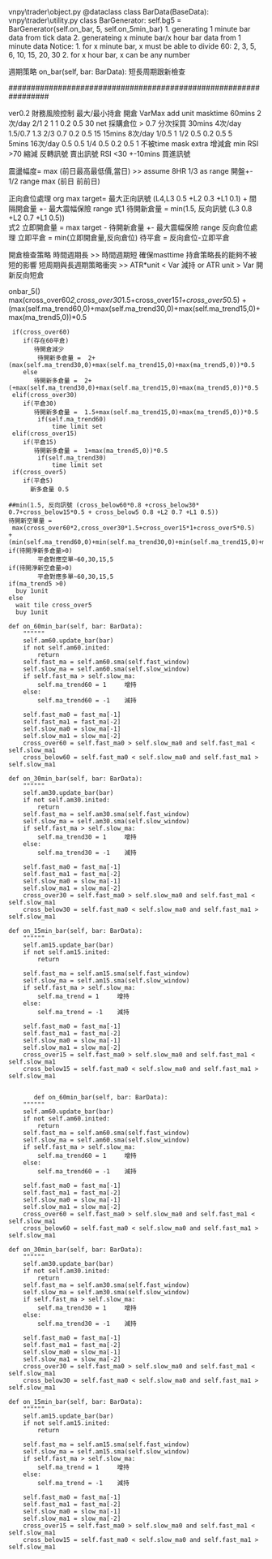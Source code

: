         
vnpy\trader\object.py   @dataclass  class BarData(BaseData):
vnpy\trader\utility.py              class BarGenerator:
 self.bg5 = BarGenerator(self.on_bar, 5, self.on_5min_bar)
    1. generating 1 minute bar data from tick data
    2. generateing x minute bar/x hour bar data from 1 minute data
    Notice:
    1. for x minute bar, x must be able to divide 60: 2, 3, 5, 6, 10, 15, 20, 30
    2. for x hour bar, x can be any number

週期策略    on_bar(self, bar: BarData): 短長周期跟新檢查

#################################################################


ver0.2
    財務風險控制   最大/最小持倉  開倉   VarMax  add  unit       masktime
   60mins 2次/day     2/1    2    1       1     0.2  0.5        30           net 採購倉位 > 0.7 分次採買
   30mins 4次/day   1.5/0.7  1.3 2/3    0.7     0.2  0.5         15
   15mins 8次/day     1/0.5  1    1/2    0.5     0.2  0.5         5    
   5mins 16次/day       0.5  0.5  1/4    0.5     0.2  0.5         1
   不被time mask extra 增減倉 min RSI >70 縮減 反轉訊號  賣出訊號  RSI <30 +-10mins 買進訊號
   
   震盪幅度= max (前日最高最低價,當日) >> assume 8HR  1/3 as range 開盤+- 1/2 range
   max (前日 前前日)
        
 正向倉位處理
   org   max target= 最大正向訊號 (L4,L3 0.5 +L2 0.3 +L1 0.1) + 間隔開倉量 +- 最大震幅保險 range
   式1   待開新倉量 = min(1.5, 反向訊號 (L3 0.8 +L2 0.7 +L1 0.5))            
   式2   立即開倉量 = max target - 待開新倉量 +- 最大震幅保險 range
 反向倉位處理
   立即平倉 = min(立即開倉量,反向倉位)
   待平倉   = 反向倉位-立即平倉
 
開倉檢查策略 時間週期長 >> 時間週期短 確保masttime 持倉策略長的能夠不被短的影響
短周期與長週期策略衝突  >> ATR*unit < Var 減持 or ATR unit > Var 開新反向短倉


onbar_5()
     max(cross_over60*2,cross_over30*1.5+cross_over15*1+cross_over5*0.5)
     +(max(self.ma_trend60,0)+max(self.ma_trend30,0)+max(self.ma_trend15,0)+max(ma_trend5,0))*0.5
      
     if(cross_over60) 
        if(存在60平倉) 
           待開倉減少
            待開新多倉量 =  2+(max(self.ma_trend30,0)+max(self.ma_trend15,0)+max(ma_trend5,0))*0.5
        else
           待開新多倉量 =  2+(+max(self.ma_trend30,0)+max(self.ma_trend15,0)+max(ma_trend5,0))*0.5
     elif(cross_over30) 
        if(平倉30)  
           待開新多倉量 =  1.5+max(self.ma_trend15,0)+max(ma_trend5,0))*0.5
            if(self.ma_trend60) 
                time limit set
     elif(cross_over15) 
        if(平倉15)  
           待開新多倉量 =  1+max(ma_trend5,0))*0.5
            if(self.ma_trend30) 
                time limit set
     if(cross_over5) 
        if(平倉5)  
          新多倉量 0.5       

    ##min(1.5, 反向訊號 (cross_below60*0.8 +cross_below30* 0.7+cross_below15*0.5 + cross_below5 0.8 +L2 0.7 +L1 0.5))
    待開新空單量 =
     max(cross_over60*2,cross_over30*1.5+cross_over15*1+cross_over5*0.5)
    +(min(self.ma_trend60,0)+min(self.ma_trend30,0)+min(self.ma_trend15,0)+min(ma_trend5,0))*0.5
    if(待開淨新多倉量>0) 
            平倉對應空單~60,30,15,5
    if(待開淨新空倉量>0)
            平倉對應多單~60,30,15,5
    if(ma_trend5 >0) 
      buy 1unit
    else
      wait tile cross_over5
      buy 1unit
 
    def on_60min_bar(self, bar: BarData):
        """"""
        self.am60.update_bar(bar)
        if not self.am60.inited:
            return
        self.fast_ma = self.am60.sma(self.fast_window)
        self.slow_ma = self.am60.sma(self.slow_window)
        if self.fast_ma > self.slow_ma:
            self.ma_trend60 = 1     增持
        else:
            self.ma_trend60 = -1    減持
          
        self.fast_ma0 = fast_ma[-1]
        self.fast_ma1 = fast_ma[-2]
        self.slow_ma0 = slow_ma[-1]
        self.slow_ma1 = slow_ma[-2]
        cross_over60 = self.fast_ma0 > self.slow_ma0 and self.fast_ma1 < self.slow_ma1
        cross_below60 = self.fast_ma0 < self.slow_ma0 and self.fast_ma1 > self.slow_ma1
     
    def on_30min_bar(self, bar: BarData):
        """"""
        self.am30.update_bar(bar)
        if not self.am30.inited:
            return
        self.fast_ma = self.am30.sma(self.fast_window)
        self.slow_ma = self.am30.sma(self.slow_window)
        if self.fast_ma > self.slow_ma:
            self.ma_trend30 = 1     增持
        else:
            self.ma_trend30 = -1    減持
          
        self.fast_ma0 = fast_ma[-1]
        self.fast_ma1 = fast_ma[-2]
        self.slow_ma0 = slow_ma[-1]
        self.slow_ma1 = slow_ma[-2]
        cross_over30 = self.fast_ma0 > self.slow_ma0 and self.fast_ma1 < self.slow_ma1
        cross_below30 = self.fast_ma0 < self.slow_ma0 and self.fast_ma1 > self.slow_ma1    
    
    def on_15min_bar(self, bar: BarData):
        """"""
        self.am15.update_bar(bar)
        if not self.am15.inited:
            return

        self.fast_ma = self.am15.sma(self.fast_window)
        self.slow_ma = self.am15.sma(self.slow_window)
        if self.fast_ma > self.slow_ma:
            self.ma_trend = 1     增持
        else:
            self.ma_trend = -1    減持
          
        self.fast_ma0 = fast_ma[-1]
        self.fast_ma1 = fast_ma[-2]
        self.slow_ma0 = slow_ma[-1]
        self.slow_ma1 = slow_ma[-2]
        cross_over15 = self.fast_ma0 > self.slow_ma0 and self.fast_ma1 < self.slow_ma1
        cross_below15 = self.fast_ma0 < self.slow_ma0 and self.fast_ma1 > self.slow_ma1
        
        
           def on_60min_bar(self, bar: BarData):
        """"""
        self.am60.update_bar(bar)
        if not self.am60.inited:
            return
        self.fast_ma = self.am60.sma(self.fast_window)
        self.slow_ma = self.am60.sma(self.slow_window)
        if self.fast_ma > self.slow_ma:
            self.ma_trend60 = 1     增持
        else:
            self.ma_trend60 = -1    減持
          
        self.fast_ma0 = fast_ma[-1]
        self.fast_ma1 = fast_ma[-2]
        self.slow_ma0 = slow_ma[-1]
        self.slow_ma1 = slow_ma[-2]
        cross_over60 = self.fast_ma0 > self.slow_ma0 and self.fast_ma1 < self.slow_ma1
        cross_below60 = self.fast_ma0 < self.slow_ma0 and self.fast_ma1 > self.slow_ma1
     
    def on_30min_bar(self, bar: BarData):
        """"""
        self.am30.update_bar(bar)
        if not self.am30.inited:
            return
        self.fast_ma = self.am30.sma(self.fast_window)
        self.slow_ma = self.am30.sma(self.slow_window)
        if self.fast_ma > self.slow_ma:
            self.ma_trend30 = 1     增持
        else:
            self.ma_trend30 = -1    減持
          
        self.fast_ma0 = fast_ma[-1]
        self.fast_ma1 = fast_ma[-2]
        self.slow_ma0 = slow_ma[-1]
        self.slow_ma1 = slow_ma[-2]
        cross_over30 = self.fast_ma0 > self.slow_ma0 and self.fast_ma1 < self.slow_ma1
        cross_below30 = self.fast_ma0 < self.slow_ma0 and self.fast_ma1 > self.slow_ma1    
    
    def on_15min_bar(self, bar: BarData):
        """"""
        self.am15.update_bar(bar)
        if not self.am15.inited:
            return

        self.fast_ma = self.am15.sma(self.fast_window)
        self.slow_ma = self.am15.sma(self.slow_window)
        if self.fast_ma > self.slow_ma:
            self.ma_trend = 1     增持
        else:
            self.ma_trend = -1    減持
          
        self.fast_ma0 = fast_ma[-1]
        self.fast_ma1 = fast_ma[-2]
        self.slow_ma0 = slow_ma[-1]
        self.slow_ma1 = slow_ma[-2]
        cross_over15 = self.fast_ma0 > self.slow_ma0 and self.fast_ma1 < self.slow_ma1
        cross_below15 = self.fast_ma0 < self.slow_ma0 and self.fast_ma1 > self.slow_ma1 
